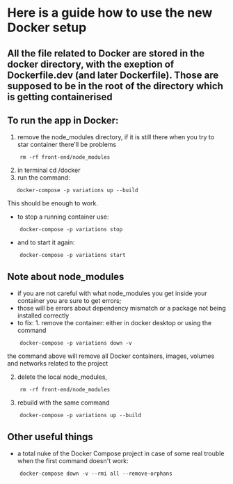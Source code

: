# Here is a guide how to use the new Docker setup

## All the file related to Docker are stored in the docker directory, with the exeption of Dockerfile.dev (and later Dockerfile). Those are supposed to be in the root of the directory which is getting containerised

## To run the app in Docker:

1. remove the node_modules directory, if it is still there when you try to star container there'll be problems

```
    rm -rf front-end/node_modules
```

2. in terminal cd /docker
3. run the command:

```
   docker-compose -p variations up --build
```

This should be enough to work.

- to stop a running container use:

```
    docker-compose -p variations stop
```

- and to start it again:

```
    docker-compose -p variations start
```

## Note about node_modules

- if you are not careful with what node_modules you get inside your container you are sure to get errors;
- those will be errors about dependency mismatch or a package not being installed correctly
- to fix: 1. remove the container: either in docker desktop or using the command

```
    docker-compose -p variations down -v
```

the command above will remove all Docker containers, images, volumes and networks related to the project

2. delete the local node_modules,

```
    rm -rf front-end/node_modules
```

3.  rebuild with the same command

```
    docker-compose -p variations up --build
```

## Other useful things

- a total nuke of the Docker Compose project in case of some real trouble when the first command doesn't work:

```
    docker-compose down -v --rmi all --remove-orphans
```

